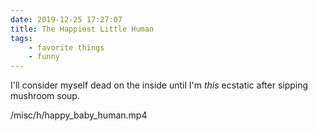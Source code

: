 ```yaml
---
date: 2019-12-25 17:27:07
title: The Happiest Little Human
tags:
    - favorite things
    - funny
---
```


I'll consider myself dead on the inside until I'm _this_ ecstatic after sipping mushroom soup.

/misc/h/happy_baby_human.mp4
